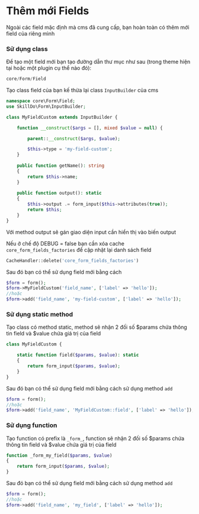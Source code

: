 # Thêm mới Fields
Ngoài các field mặc định mà cms đã cung cấp, bạn hoàn toàn có thêm mới field của riêng mình

### Sử dụng class
Để tạo một field mới bạn tạo đường dẫn thư mục như sau (trong theme hiện tại hoặc một plugin cụ thể nào đó):
```php
core/Form/Field
```

Tạo class field của bạn kế thừa lại class `InputBuilder` của cms

```php
namespace core\Form\Field;
use SkillDo\Form\InputBuilder;

class MyFieldCustom extends InputBuilder {

    function __construct($args = [], mixed $value = null) {

        parent::__construct($args, $value);

        $this->type = 'my-field-custom';
    }
    
    public function getName(): string
    {
        return $this->name;
    }
    
    public function output(): static
    {
        $this->output .= form_input($this->attributes(true));
        return $this;
    }
}
```

Với method output sẽ gán giao diện input cần hiển thị vào biến output

Nếu ở chế độ DEBUG = false bạn cần xóa cache `core_form_fields_factories` để cập nhật lại danh sách field

```php
CacheHandler::delete('core_form_fields_factories')
```

Sau đó bạn có thể sử dụng field mới bằng cách

 ```php
$form = form();
$form->MyFieldCustom('field_name', ['label' => 'hello']);
//hoặc
$form->add('field_name', 'my-field-custom', ['label' => 'hello']);
```

### Sử dụng static method
Tạo class có method static, method sẽ nhận 2 đối số $params chứa thông tin field và $value chứa giá trị của field

```php
class MyFieldCustom {

    static function field($params, $value): static
    {
        return form_input($params, $value);
    }
}
```
Sau đó bạn có thể sử dụng field mới bằng cách sử dụng method `add`

 ```php
$form = form();
//hoặc
$form->add('field_name', 'MyFieldCustom::field', ['label' => 'hello']);
```

### Sử dụng function

Tạo function có prefix là `_form_`, function sẽ nhận 2 đối số $params chứa thông tin field và $value chứa giá trị của field

```php
function _form_my_field($params, $value)
{
    return form_input($params, $value);
}
```
Sau đó bạn có thể sử dụng field mới bằng cách sử dụng method `add`

 ```php
$form = form();
//hoặc
$form->add('field_name', 'my_field', ['label' => 'hello']);
```